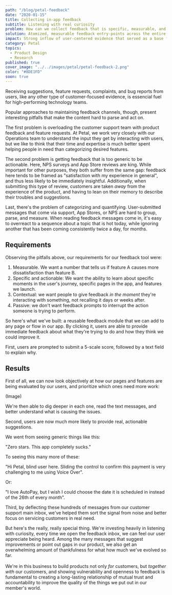 ```yaml
---
path: "/blog/petal-feedback"
date: "2020-01-15"
title: Collecting in-app feedback
subtitle: Listening with real curiosity
problem: How can we collect feedback that is specific, measurable, and actionable?
solution: Atomized, measurable feedback entry-points across the entire app.
impact: Strong inflow of user-centered evidence that served as a base for product roadmapping.
category: Petal
topics:
  - Product Design
  - Research
published: true
cover_image: "../../images/petal/petal-feedback-2.png"
color: "#8DE1FD"
soon: true
---
```


Receiving suggestions, feature requests, complaints, and bug reports from users, like any other type of customer-focused evidence, is essencial fuel for high-performing technology teams.

Popular approaches to maintaining feedback channels, though, present interesting pitfalls that make the content hard to parse and act on.

The first problem is overloading the customer support team with product feedback and feature requests. At Petal, we work very closely with our Operations team to understand the input they get by interacting with users, but we like to think that their time and expertise is much better spent helping people in need than categorizing desired features.

The second problem is getting feedback that is too generic to be actionable. Here, NPS surveys and App Store reviews are king.
While important for other purposes, they both suffer from the same gap: feedback here tends to be framed as "satisfaction with my experience in general", and thus less likely to be immediately insightful. Additionally, when submitting this type of review, customers are taken _away_ from the experience of the product, and having to lean on their memory to describe their troubles and suggestions.

Last, there's the problem of categorizing and quantifying. User-submitted messages that come via support, App Stores, or NPS are hard to group, parse, and measure. When reading feedback messages come in, it's easy to overreact to a sequence about a topic that is hot today, while ignoring another that has been coming consistently twice a day, for months.

## Requirements

Observing the pitfalls above, our requirements for our feedback tool were:

1. Measurable. We want a number that tells us if feature A causes more dissatisfaction than feature B.
2. Specific and actionable: We want the ability to learn about specific moments in the user's journey, specific pages in the app, and features we launch.
3. Contextual: we want people to give feedback _in the moment_ they're interacting with something, not recalling it days or weeks after.
4. Passive: we don't want feedback prompts to interrupt the action someone is trying to perform.

So here's what we've built: a reusable feedback module that we can add to any page or flow in our app. By clicking it, users are able to provide immediate feedback about what they're trying to do and how they think we could improve it.

First, users are prompted to submit a 5-scale score, followed by a text field to explain why.

## Results

First of all, we can now look objectively at how our pages and features are being evaluated by our users, and prioritize which ones need more work:

(Image)

We're then able to dig deeper in each one, read the text messages, and better understand what is causing the issues.

Second, users are now much more likely to provide real, actionable suggestions.

We went from seeing generic things like this:

"Zero stars. This app completely sucks."

To seeing this many more of these:

"Hi Petal, blind user here. Sliding the control to confirm this payment is very challenging to me using Voice Over".

Or:

"I love AutoPay, but I wish I could choose the date it is scheduled in instead of the 26th of every month".

Third, by deflecting these hundreds of messages from our customer support main inbox, we've helped them sort the signal from noise and better focus on servicing customers in real need.

But here's the really, really special thing. We're investing heavily in listening with curiosity, every time we open the feedback inbox, we can feel our user appreciate being heard. Among the many messages that suggest improvements or point out gaps in our product, we also get an overwhelming amount of thankfulness
for what how much we've evolved so far. \
\
We're in this business to build products not only _for_ customers, but _together with_ our customers, and showing vulnerability and openness to feedback is fundamental to creating a long-lasting relationship of mutual trust and accountability to improve the quality of the things we put out in our member's world.
